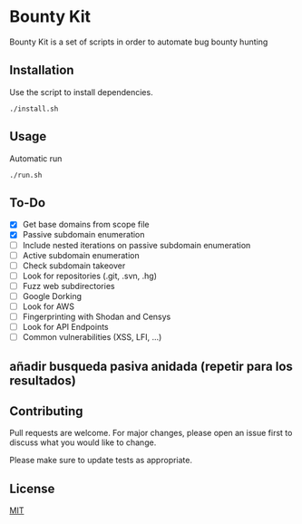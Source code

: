 # Bounty Kit

Bounty Kit is a set of scripts in order to automate bug bounty hunting

## Installation

Use the script to install dependencies.

```
./install.sh
```

## Usage

Automatic run

```
./run.sh 
```

## To-Do

- [x] Get base domains from scope file
- [x] Passive subdomain enumeration
- [ ] Include nested iterations on passive subdomain enumeration
- [ ] Active subdomain enumeration
- [ ] Check subdomain takeover
- [ ] Look for repositories (.git, .svn, .hg)
- [ ] Fuzz web subdirectories
- [ ] Google Dorking
- [ ] Look for AWS
- [ ] Fingerprinting with Shodan and Censys
- [ ] Look for API Endpoints
- [ ] Common vulnerabilities (XSS, LFI, ...)

## añadir busqueda pasiva anidada (repetir para los resultados)


## Contributing
Pull requests are welcome. For major changes, please open an issue first to discuss what you would like to change.

Please make sure to update tests as appropriate.

## License
[MIT](https://choosealicense.com/licenses/mit/)